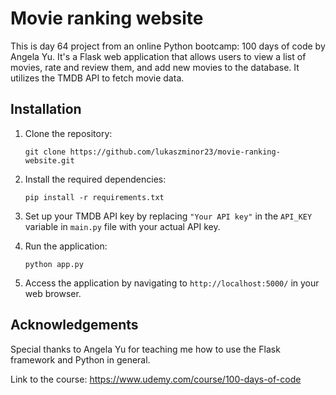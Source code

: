 # Movie ranking website

This is day 64 project from an online Python bootcamp: 100 days of code by Angela Yu.
It's a Flask web application that allows users to view a list of movies, rate and review them, and add new movies to the database. It utilizes the TMDB API to fetch movie data.


## Installation

1. Clone the repository:

    ```
    git clone https://github.com/lukaszminor23/movie-ranking-website.git
    ```

2. Install the required dependencies:
    
    ```
    pip install -r requirements.txt
    ```
   
3. Set up your TMDB API key by replacing `"Your API key"` in the `API_KEY` variable in `main.py` file with your actual API key.


4. Run the application:

    ```
    python app.py
    ```
5. Access the application by navigating to `http://localhost:5000/` in your web browser.
## Acknowledgements
Special thanks to Angela Yu for teaching me how to use the Flask framework and Python in general.

Link to the course:
https://www.udemy.com/course/100-days-of-code
